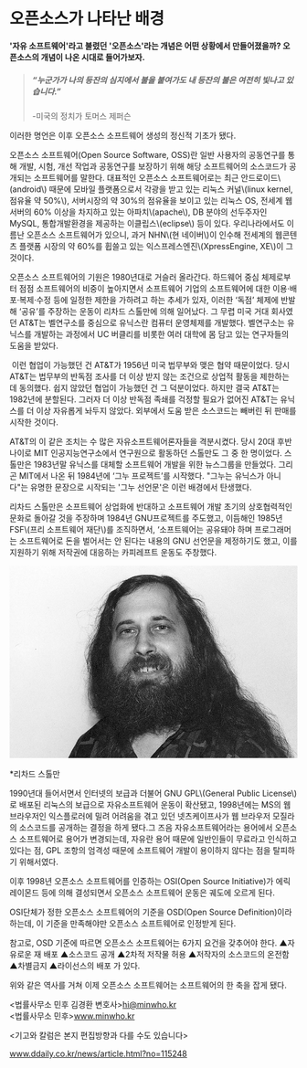 # 오픈소스가 나타난 배경

**'자유 소프트웨어'라고 불렸던 '오픈소스'라는 개념은 어떤 상황에서 만들어졌을까? 오픈소스의 개념이 나온 시대로 들어가보자.**

> ##### “누군가가 나의 등잔의 심지에서 불을 붙여가도 내 등잔의 불은 여전히 빛나고 있습니다.”
>
> -미국의 정치가 토머스 제퍼슨

이러한 명언은 이후 오픈소스 소프트웨어 생성의 정신적 기초가 됐다.

오픈소스 소프트웨어\(Open Source Software, OSS\)란 일반 사용자의 공동연구를 통해 개발, 시험, 개선 작업과 공동연구를 보장하기 위해 해당 소프트웨어의 소스코드가 공개되는 소프트웨어를 말한다. 대표적인 오픈소스 소프트웨어로는 최근 안드로이드\\(android\\) 때문에 모바일 플랫폼으로서 각광을 받고 있는 리눅스 커널\\(linux kernel, 점유율 약 50%\\), 서버시장의 약 30%의 점유율을 보이고 있는 리눅스 OS, 전세계 웹서버의 60% 이상을 차지하고 있는 아파치\\(apache\\), DB 분야의 선두주자인 MySQL, 통합개발환경을 제공하는 이클립스\\(eclipse\\) 등이 있다. 우리나라에서도 이름난 오픈소스 소프트웨어가 있으니, 과거 NHN\\\(현 네이버\\\)이 인수해 전세계의 웹콘텐츠 플랫폼 시장의 약 60%를 휩쓸고 있는 익스프레스엔진\\(XpressEngine, XE\\)이 그것이다.

오픈소스 소프트웨어의 기원은 1980년대로 거슬러 올라간다. 하드웨어 중심 체제로부터 점점 소프트웨어의 비중이 높아지면서 소프트웨어 기업의 소프트웨어에 대한 이용·배포·복제·수정 등에 일정한 제한을 가하려고 하는 추세가 있자, 이러한 ‘독점’ 체제에 반발해 ‘공유’를 주장하는 운동이 리차드 스톨만에 의해 일어났다. 그 무렵 미국 거대 회사였던 AT&T는 벨연구소를 중심으로 유닉스란 컴퓨터 운영체제를 개발했다. 벨연구소는 유닉스를 개발하는 과정에서 UC 버클리를 비롯한 여러 대학에 몸 담고 있는 연구자들의 도움을 받았다.

​      이런 협업이 가능했던 건 AT&T가 1956년 미국 법무부와 맺은 협약 때문이었다. 당시 AT&T는 법무부의 반독점 조사를 더 이상 받지 않는 조건으로 상업적 활동을 제한하는 데 동의했다. 쉽지 않았던 협업이 가능했던 건 그 덕분이었다. 하지만 결국 AT&T는 1982년에 분할된다. 그러자 더 이상 반독점 족쇄를 걱정할 필요가 없어진 AT&T는 유닉스를 더 이상 자유롭게 놔두지 않았다. 외부에서 도움 받은 소스코드는 빼버린 뒤 판매를 시작한 것이다. ​

AT&T의 이 같은 조치는 수 많은 자유소프트웨어론자들을 격분시켰다. 당시 20대 후반 나이로 MIT 인공지능연구소에서 연구원으로 활동하던 스톨만도 그 중 한 명이었다. 스톨만은 1983년말 유닉스를 대체할 소프트웨어 개발을 위한 뉴스그룹을 만들었다. 그리곤 MIT에서 나온 뒤 1984년에 ‘그누 프로젝트’를 시작했다. "그누는 유닉스가 아니다"는 유명한 문장으로 시작되는 '그누 선언문'은 이런 배경에서 탄생했다.

리차드 스톨만은 소프트웨어 상업화에 반대하고 소프트웨어 개발 초기의 상호협력적인 문화로 돌아갈 것을 주장하며 1984년 GNU프로젝트를 주도했고, 이듬해인 1985년 FSF\\(프리 소프트웨어 재단\\)를 조직하면서, ‘소프트웨어는 공유돼야 하며 프로그래머는 소프트웨어로 돈을 벌어서는 안 된다는 내용의 GNU 선언문을 제정하기도 했고, 이를 지원하기 위해 저작권에 대응하는 카피레프트 운동도 주창했다.

![리차드 스톨만](/assets/a1.jpg)

\*리차드 스톨만

1990년대 들어서면서 인터넷의 보급과 더불어 GNU GPL\\(General Public License\\)로 배포된 리눅스의 보급으로 자유소프트웨어 운동이 확산됐고, 1998년에는 MS의 웹브라우저인 익스플로러에 밀려 어려움을 겪고 있던 넷츠케이프사가 웹 브라우저 모질라의 소스코드를 공개하는 결정을 하게 됐다.그 즈음 자유소프트웨어라는 용어에서 오픈소스 소프트웨어로 용어가 변경되는데, 자유란 용어 때문에 일반인들이 무료라고 인식하고 있다는 점, GPL 조항의 엄격성 때문에 소프트웨어 개발이 용이하지 않다는 점을 탈피하기 위해서였다.

이후 1998년 오픈소스 소프트웨어를 인증하는 OSI\(Open Source Initiative\)가 에릭 레이몬드 등에 의해 결성되면서 오픈소스 소프트웨어 운동은 궤도에 오르게 된다.

OSI단체가 정한 오픈소스 소프트웨어의 기준을 OSD\(Open Source Definition\)이라 하는데, 이 기준을 만족해야만 오픈소스 소프트웨어로 인정받게 된다.

참고로, OSD 기준에 따르면 오픈소스 소프트웨어는 6가지 요건을 갖추어야 한다. ▲자유로운 재 배포 ▲소스코드 공개 ▲2차적 저작물 허용 ▲저작자의 소스코드의 온전함 ▲차별금지 ▲라이선스의 배포 가 있다.

위와 같은 역사를 거쳐 이제 오픈소스 소프트웨어는 소프트웨어의 한 축을 잡게 됐다.

&lt;법률사무소 민후 김경환 변호사&gt;hi@minwho.kr  
&lt;법률사무소 민후&gt;www.minwho.kr

&lt;기고와 칼럼은 본지 편집방향과 다를 수도 있습니다&gt;

www.ddaily.co.kr/news/article.html?no=115248


